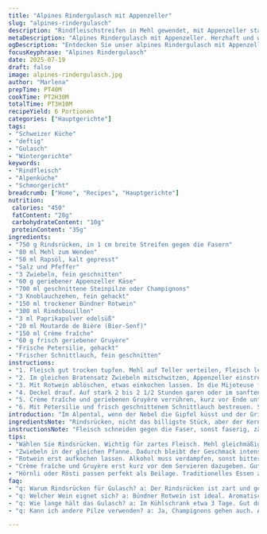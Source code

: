 ```yaml
---
title: "Alpines Rindergulasch mit Appenzeller"
slug: "alpines-rindergulasch"
description: "Rindfleischstreifen in Mehl gewendet, mit Appenzeller statt Butter für mehr Würze rundum angebraten. Zwiebeln, Steinpilze und Knoblauch bringen erdige Aromen. Rotwein aus dem Bündnerland zum Ablöschen, Rindsbouillon verleiht Tiefe. Paprika bleibt, Moutarde de Bière ersetzt Dijonsenf. Statt Naturjoghurt eine Mischung aus Crème fraîche und etwas frisch geriebenem Gruyère für fein-cremige Konsistenz. Langsam geschmort in der Mijoteuse, jedoch die Zeiten leicht angepasst: 2-2,5 Stunden auf hitzevoll, 4h 30 auf schonend. Frische Kräuter von der Alp zum Abschluss, Schnittlauch und Petersilie."
metaDescription: "Alpines Rindergulasch mit Appenzeller. Herzhaft und würzig, ein traditionelles Rezept aus der Schweizer Alpenküche."
ogDescription: "Entdecken Sie unser alpines Rindergulasch mit Appenzeller. Deftig, aromatisch und ideal für kalte Winterabende."
focusKeyphrase: "Alpines Rindergulasch"
date: 2025-07-19
draft: false
image: alpines-rindergulasch.jpg
author: "Marlena"
prepTime: PT40M
cookTime: PT2H30M
totalTime: PT3H10M
recipeYield: 6 Portionen
categories: ["Hauptgerichte"]
tags:
- "Schweizer Küche"
- "deftig"
- "Gulasch"
- "Wintergerichte"
keywords:
- "Rindfleisch"
- "Alpenküche"
- "Schmorgericht"
breadcrumb: ["Home", "Recipes", "Hauptgerichte"]
nutrition: 
 calories: "450"
 fatContent: "28g"
 carbohydrateContent: "10g"
 proteinContent: "35g"
ingredients:
- "750 g Rindsrücken, in 1 cm breite Streifen gegen die Fasern"
- "80 ml Mehl zum Wenden"
- "50 ml Rapsöl, kalt gepresst"
- "Salz und Pfeffer"
- "3 Zwiebeln, fein geschnitten"
- "60 g geriebener Appenzeller Käse"
- "700 ml geschnittene Steinpilze oder Champignons"
- "3 Knoblauchzehen, fein gehackt"
- "150 ml trockener Bündner Rotwein"
- "300 ml Rindsbouillon"
- "3 ml Paprikapulver edelsüß"
- "20 ml Moutarde de Bière (Bier-Senf)"
- "150 ml Crème fraîche"
- "60 g frisch geriebener Gruyère"
- "Frische Petersilie, gehackt"
- "Frischer Schnittlauch, fein geschnitten"
instructions:
- "1. Fleisch gut trocken tupfen. Mehl auf Teller verteilen, Fleisch leicht darin wenden, abklopfen. In einer Gußpfanne, Öl erhitzen, Portionen nacheinander bei starker Hitze scharf anbraten, salzen und pfeffern. In die Mijoteuse geben."
- "2. Im gleichen Bratensatz Zwiebeln mitschwitzen, Appenzeller einstreuen, kurz schmelzen lassen. Pilze und Knoblauch zugeben, 6 Minuten kräftig anbraten; salzen, pfeffern."
- "3. Mit Rotwein ablöschen, etwas einkochen lassen. In die Mijoteuse füllen. Bouillon, Paprika, Moutarde de Bière unterrühren."
- "4. Deckel drauf. Auf stark 2 bis 2 1/2 Stunden garen oder im sanften Modus 4 1/2 Stunden. Fleisch soll zart, aber nicht zerfallen sein."
- "5. Crème fraîche und geriebenen Gruyère verrühren, kurz vor Ende unter das Fleisch heben. Nicht kochen lassen. Abschmecken, nachwürzen."
- "6. Mit Petersilie und frisch geschnittenem Schnittlauch bestreuen. Servieren mit Bündner Hörnli oder Rösti."
introduction: "Im Alpental, wenn der Nebel die Gipfel küsst und der Grillrost erst später glüht, kommt etwas Deftiges auf den Tisch. Rindfleisch, saftig, kräftig – eine Liebeserklärung an die klassische Bergküche. Keine schnellen Pfannenrührer, sondern das langsame Schmoren mit Wurzeln in der Schweiz. Appenzeller darf rein, streicht sich fein-grillig ins Gericht. Und der Gruyère, frisch gerieben, gibt den letzten Schliff wie die Sonne auf der Alp. Die Mijoteuse, ein Helfer im Hintergrund – der Schweizer Freund für den kalten Winter. Kräuter aus dem eigenen Garten, nicht irgendein Plastikzeug, sondern echt frisch. So wird aus der einfachen Rindfleischpfanne ein Teller voller Heimatgefühl. Pilze, Knoblauch und etwas Rotwein stoppen die Kälte. Endlich den Löffel nehmen, das milde Feuer im Bauch. Von Hand geerntet, auf dem Holzfeuer geschmort und mit der Welt der Alpen verbunden."
ingredientsNote: "Rindsrücken, nicht das billigste Stück, aber der Kern. Mehl ist wichtig – damit der Saft bleibt, das Fleisch scharf angeröstet, an der Kruste geklebt. Appenzeller statt Butter, ein Unterschied wie Tag und Nacht. Pilze, in der Region wenn möglich Steinpilze oder kräftige Champignons. Bündner Rotwein gibt Charakter und Wärme. Moutarde de Bière sorgt für den typischen scharfen kleinen Knall statt der sanften Dijon-Note. Crème fraîche und Gruyère statt Joghurt – cremiger, würziger. Kräuter frisch von der Fensterbank, nicht aus dem Tiefkühler. Öl: kalt gepresst, weiss nicht nur gut, schützt auch die Vitalstoffe. Weniger Butter, mehr Aroma. So findet man in jeder Farbe und jedem Biss das echte Alpenleben, mit Respekt zur Tradition und trotzdem frei."
instructionsNote: "Fleisch schneiden gegen die Faser, sonst faserig, zäh. Mehl gut abklopfen, sonst klumpt es. Anbraten in Portionen, nicht zu viel auf einmal. Hitze hoch, sonst wirds nicht knusprig. Zwiebeln in der gleichen Pfanne, Appenzeller schmilzt und gibt Geschmack, nicht zu lange, sonst wird er trocken. Pilze mit Knoblauch gut anbraten, damit keine Pfütze entsteht. Ablöschen mit Rotwein: warten, bis Alkohol weg, sonst bitter. In die Mijoteuse, Deckel drauf. Kontrolle nach 2 Stunden – Fleisch testen, weich. Crème fraîche und Gruyère zuletzt unterheben, nicht mehr kochen, sonst gerinnt es. Abschmecken erst ganz zum Schluss. Frische Kräuter drauf, das gibt Frische und Farbe. Bundner Hörnli oder Rösti passen perfekt – Kartoffeln auf der Alp, nix Schnickschnack. Kein Aufheben um den Kochvorgang, einfach vertrauen. Durch Mijoteuse bleibt alles saftig, man muss nicht ständig rühren. So entsteht das Berggericht, das hält und wärmt."
tips:
- "Wählen Sie Rindsrücken. Wichtig für zartes Fleisch. Mehl gleichmäßig verteilen. Fleisch gut abklopfen. Sonst wird's klumpig. Anbraten in Portionen. Hitze hoch halten, damit es schön bräunt."
- "Zwiebeln in der gleichen Pfanne. Dadurch bleibt der Geschmack intensiv. Appenzeller einstreuen, schmelzen lassen. Achtung, nicht zu lange braten. Feuchtigkeit erhalten. Pilze gut anbraten, damit die Flüssigkeit reduziert wird."
- "Rotwein erst aufkochen lassen. Alkohol muss verdampfen, sonst bitterer Geschmack. Bündner Rotwein gibt besondere Tiefe. In die Mijoteuse gießen. Kontrolle nach 2 Stunden, sollte zart sein. Nicht zu früh herausnehmen."
- "Crème fraîche und Gruyère erst kurz vor dem Servieren dazugeben. Gut unterheben, aber nicht kochen. Sonst gerinnt die Mischung. Frische Kräuter. Schnittlauch und Petersilie nicht vergessen. Sie bringen Frische auf den Teller."
- "Hörnli oder Rösti passen perfekt als Beilage. Traditionelles Essen aus den Bergen, sättigend und wohlschmeckend. Ein Teller voller Heimatgefühl. Etwas Rotwein dazu – ein Genuss."
faq:
- "q: Warum Rindsrücken für Gulasch? a: Der Rindsrücken ist zart und geschmackvoll. Gute Textur beim Schmoren. Weniger zäh, mehr Saft."
- "q: Welcher Wein eignet sich? a: Bündner Rotwein ist ideal. Aromatisch und vollmundig. Alternativen wären andere trockene Rotweine."
- "q: Wie lange hält das Gulasch? a: Im Kühlschrank etwa 3 Tage. Gut durchziehen lassen, der Geschmack verbessert sich. Auch einfrieren möglich."
- "q: Kann ich andere Pilze verwenden? a: Ja, Champignons gehen auch. Aber Steinpilze haben mehr Aroma. Achten Sie auf Frische. Qualität zählt."

---
```

